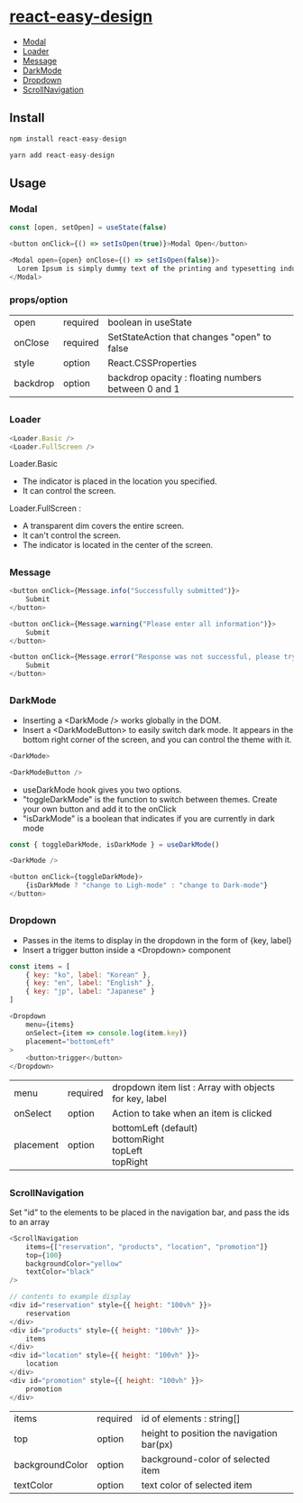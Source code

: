# [react-easy-design](https://github.com/H-Genie/react-easy-design)

- [Modal](#modal)
- [Loader](#loader)
- [Message](#message)
- [DarkMode](#darkmode)
- [Dropdown](#dropdown)
- [ScrollNavigation](#scrollnavigation)

## Install

```js
npm install react-easy-design
```

```js
yarn add react-easy-design
```

## Usage

### Modal

```js
const [open, setOpen] = useState(false)

<button onClick={() => setIsOpen(true)}>Modal Open</button>

<Modal open={open} onClose={() => setIsOpen(false)}>
  Lorem Ipsum is simply dummy text of the printing and typesetting industry.
</Modal>
```

### props/option

<table>
    <tr>
        <td>open</td>
        <td>required</td>
        <td>boolean in useState</td>
    </tr>
    <tr>
        <td>onClose</td>
        <td>required</td>
        <td>SetStateAction that changes "open" to false</td>
    </tr>
    <tr>
        <td>style</td>
        <td>option</td>
        <td>React.CSSProperties</td>
    </tr>
    <tr>
        <td>backdrop</td>
        <td>option</td>
        <td>backdrop opacity : floating numbers between 0 and 1</td>
    </tr>
</table>

##

### Loader

```js
<Loader.Basic />
<Loader.FullScreen />
```

Loader.Basic

- The indicator is placed in the location you specified.
- It can control the screen.

Loader.FullScreen :

- A transparent dim covers the entire screen.
- It can't control the screen.
- The indicator is located in the center of the screen.

##

### Message

```js
<button onClick={Message.info("Successfully submitted")}>
    Submit
</button>

<button onClick={Message.warning("Please enter all information")}>
    Submit
</button>

<button onClick={Message.error("Response was not successful, please try again.")}>
    Submit
</button>
```

##

### DarkMode

- Inserting a &lt;DarkMode /&gt; works globally in the DOM.
- Insert a &lt;DarkModeButton&gt; to easily switch dark mode. It appears in the bottom right corner of the screen, and you can control the theme with it.

```js
<DarkMode>

<DarkModeButton />
```

- useDarkMode hook gives you two options.
- "toggleDarkMode" is the function to switch between themes. Create your own button and add it to the onClick
- "isDarkMode" is a boolean that indicates if you are currently in dark mode

```js
const { toggleDarkMode, isDarkMode } = useDarkMode()

<DarkMode />

<button onClick={toggleDarkMode}>
    {isDarkMode ? "change to Ligh-mode" : "change to Dark-mode"}
</button>
```

##

### Dropdown

- Passes in the items to display in the dropdown in the form of {key, label}
- Insert a trigger button inside a &lt;Dropdown&gt; component

```js
const items = [
    { key: "ko", label: "Korean" },
    { key: "en", label: "English" },
    { key: "jp", label: "Japanese" }
]

<Dropdown
    menu={items}
    onSelect={item => console.log(item.key)}
    placement="bottomLeft"
>
    <button>trigger</button>
</Dropdown>
```

<table>
    <tr>
        <td>menu</td>
        <td>required</td>
        <td>dropdown item list : Array with objects for key, label</td>
    </tr>
    <tr>
        <td>onSelect</td>
        <td>option</td>
        <td>Action to take when an item is clicked</td>
    </tr>
    <tr>
        <td>placement</td>
        <td>option</td>
        <td>
            bottomLeft (default)<br />
            bottomRight<br />
            topLeft<br />
            topRight
        </td>
    </tr>
</table>

##

### ScrollNavigation

Set "id" to the elements to be placed in the navigation bar, and pass the ids to an array

```js
<ScrollNavigation
    items={["reservation", "products", "location", "promotion"]}
    top={100}
    backgroundColor="yellow"
    textColor="black"
/>

// contents to example display
<div id="reservation" style={{ height: "100vh" }}>
    reservation
</div>
<div id="products" style={{ height: "100vh" }}>
    items
</div>
<div id="location" style={{ height: "100vh" }}>
    location
</div>
<div id="promotion" style={{ height: "100vh" }}>
    promotion
</div>
```

<table>
    <tr>
        <td>items</td>
        <td>required</td>
        <td>id of elements : string[]</td>
    </tr>
    <tr>
        <td>top</td>
        <td>option</td>
        <td>height to position the navigation bar(px)</td>
    </tr>
    <tr>
        <td>backgroundColor</td>
        <td>option</td>
        <td>background-color of selected item</td>
    </tr>
    <tr>
        <td>textColor</td>
        <td>option</td>
        <td>text color of selected item</td>
    </tr>
</table>

